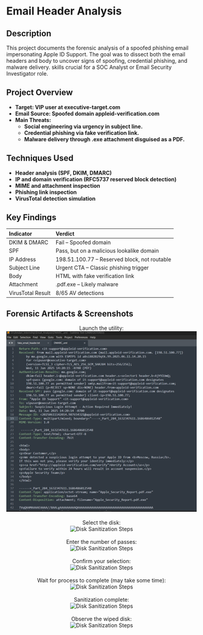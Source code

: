 <h1>Email Header Analysis</h1>


<h2>Description</h2>
This project documents the forensic analysis of a spoofed phishing email impersonating Apple ID Support. The goal was to dissect both the email headers and body to uncover signs of spoofing, credential phishing, and malware delivery.  skills crucial for a SOC Analyst or Email Security Investigator role.
<br />


<h2>Project Overview</h2>

- <b>Target: VIP user at executive-target.com</b> 
- <b>Email Source: Spoofed domain appleid-verification.com</b>
- <b>Main Threats:</b>
  - <b>Social engineering via urgency in subject line.</b>
  - <b>Credential phishing via fake verification link.</b>
  - <b>Malware delivery through .exe attachment disguised as a PDF.</b>
<h2>Techniques Used</h2>

- <b>Header analysis (SPF, DKIM, DMARC)</b>
- <b>IP and domain verification (RFC5737 reserved block detection)</b>
- <b>MIME and attachment inspection</b>
- <b>Phishing link inspection</b>
- <b>VirusTotal detection simulation</b>
<h2> Key Findings</h2>

| Indicator                                               | Verdict                               |
|:---------------------------------------------------------|:---------------------------------------|
| DKIM & DMARC                                            | Fail – Spoofed domain                 |
| SPF	|Pass, but on a malicious lookalike domain                                                 |
| IP Address	|198.51.100.77 – Reserved block, not routable                                        |
| Subject Line                                            | Urgent CTA – Classic phishing trigger |
| Body                                                    | HTML with fake verification link      |
| Attachment                                              | .pdf.exe – Likely malware             |
| VirusTotal Result                                       | 8/65 AV detections                    |


<h2>Forensic Artifacts & Screenshots

</h2>
<p align="center">
Launch the utility: <br/>
<img src="https://github.com/chrisaondo/Email-Header-Analysis/blob/main/002.png"/>
<br />
<br />
Select the disk:  <br/>
<img src="https://i.imgur.com/tcTyMUE.png" height="80%" width="80%" alt="Disk Sanitization Steps"/>
<br />
<br />
Enter the number of passes: <br/>
<img src="https://i.imgur.com/nCIbXbg.png" height="80%" width="80%" alt="Disk Sanitization Steps"/>
<br />
<br />
Confirm your selection:  <br/>
<img src="https://i.imgur.com/cdFHBiU.png" height="80%" width="80%" alt="Disk Sanitization Steps"/>
<br />
<br />
Wait for process to complete (may take some time):  <br/>
<img src="https://i.imgur.com/JL945Ga.png" height="80%" width="80%" alt="Disk Sanitization Steps"/>
<br />
<br />
Sanitization complete:  <br/>
<img src="https://i.imgur.com/K71yaM2.png" height="80%" width="80%" alt="Disk Sanitization Steps"/>
<br />
<br />
Observe the wiped disk:  <br/>
<img src="https://i.imgur.com/AeZkvFQ.png" height="80%" width="80%" alt="Disk Sanitization Steps"/>
</p>

<!--
 ```diff
- text in red
+ text in green
! text in orange
# text in gray
@@ text in purple (and bold)@@
```
--!>
